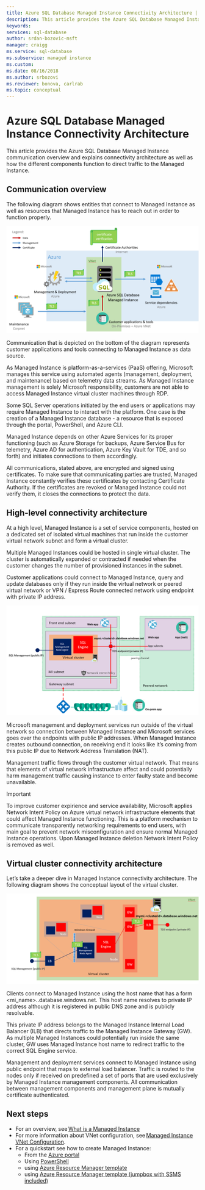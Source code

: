 ```yaml
---
title: Azure SQL Database Managed Instance Connectivity Architecture | Microsoft Docs
description: This article provides the Azure SQL Database Managed Instance communication overview and explains connectivity architecture as well as how the different components function to direct traffic to the Managed Instance.
keywords: 
services: sql-database
author: srdan-bozovic-msft
manager: craigg
ms.service: sql-database
ms.subservice: managed instance
ms.custom: 
ms.date: 08/16/2018
ms.author: srbozovi
ms.reviewer: bonova, carlrab
ms.topic: conceptual
---
```


# Azure SQL Database Managed Instance Connectivity Architecture 

This article provides the Azure SQL Database Managed Instance communication overview and explains connectivity architecture as well as how the different components function to direct traffic to the Managed Instance.  

## Communication overview 

The following diagram shows entities that connect to Managed Instance as well as resources that Managed Instance has to reach out in order to function properly. 

![connectivity architecture entities](./media/managed-instance-connectivity-architecture/connectivityarch001.png)

Communication that is depicted on the bottom of the diagram represents customer applications and tools connecting to Managed Instance as data source.  

As Managed Instance is platform-as-a-services (PaaS) offering, Microsoft manages this service using automated agents (management, deployment, and maintenance) based on telemetry data streams. As Managed Instance management is solely Microsoft responsibility, customers are not able to access Managed Instance virtual cluster machines through RDP. 

Some SQL Server operations initiated by the end users or applications may require Managed Instance to interact with the platform. One case is the creation of a Managed Instance database - a resource that is exposed through the portal, PowerShell, and Azure CLI. 

Managed Instance depends on other Azure Services for its proper functioning (such as Azure Storage for backups, Azure Service Bus for telemetry, Azure AD for authentication, Azure Key Vault for TDE, and so forth) and initiates connections to them accordingly. 

All communications, stated above, are encrypted and signed using certificates. To make sure that communicating parties are trusted, Managed Instance constantly verifies these certificates by contacting Certificate Authority. If the certificates are revoked or Managed Instance could not verify them, it closes the connections to protect the data. 

## High-level connectivity architecture 

At a high level, Managed Instance is a set of service components, hosted on a dedicated set of isolated virtual machines that run inside the customer virtual network subnet and form a virtual cluster. 

Multiple Managed Instances could be hosted in single virtual cluster. The cluster is automatically expanded or contracted if needed when the customer changes the number of provisioned instances in the subnet. 

Customer applications could connect to Managed Instance, query and update databases only if they run inside the virtual network or peered virtual network or VPN / Express Route connected network using endpoint with private IP address.  

![connectivity architecture diagram](./media/managed-instance-connectivity-architecture/connectivityarch002.png)

Microsoft management and deployment services run outside of the virtual network so connection between Managed Instance and Microsoft services goes over the endpoints with public IP addresses. When Managed Instance creates outbound connection, on receiving end it looks like it’s coming from this public IP due to Network Address Translation (NAT). 

Management traffic flows through the customer virtual network. That means that elements of virtual network infrastructure affect and could potentially harm management traffic causing instance to enter faulty state and become unavailable. 

> [!IMPORTANT]
> To improve customer expirience and service availability, Microsoft applies Network Intent Policy on Azure virtual network infrastructure elements that could affect Managed Instance functioning. This is a platform mechanism to communicate transparently networking requirements to end users, with main goal to prevent network misconfiguration and ensure normal Managed Instance operations. Upon Managed Instance deletion Network Intent Policy is removed as well. 

## Virtual cluster connectivity architecture 

Let’s take a deeper dive in Managed Instance connectivity architecture. The following diagram shows the conceptual layout of the virtual cluster. 

![connectivity architecture diagram virtual cluster](./media/managed-instance-connectivity-architecture/connectivityarch003.png)

Clients connect to Managed Instance using the host name that has a form <mi_name>.<clusterid>.database.windows.net. This host name resolves to private IP address although it is registered in public DNS zone and is publicly resolvable. 

This private IP address belongs to the Managed Instance Internal Load Balancer (ILB) that directs traffic to the Managed Instance Gateway (GW). As multiple Managed Instances could potentially run inside the same cluster, GW uses Managed Instance host name to redirect traffic to the correct SQL Engine service. 

Management and deployment services connect to Managed Instance using public endpoint that maps to external load balancer. Traffic is routed to the nodes only if received on predefined a set of ports that are used exclusively by Managed Instance management components. All communication between management components and management plane is mutually certificate authenticated. 

## Next steps 

- For an overview, see [What is a Managed Instance](sql-database-managed-instance.md) 
- For more information about VNet configuration, see [Managed Instance VNet Configuration](sql-database-managed-instance-vnet-configuration.md). 
- For a quickstart see how to create Managed Instance: 
  - From the [Azure portal](sql-database-managed-instance-get-started.md) 
  - Using [PowerShell](https://blogs.msdn.microsoft.com/sqlserverstorageengine/2018/06/27/quick-start-script-create-azure-sql-managed-instance-using-powershell/) 
  - using [Azure Resource Manager template](https://azure.microsoft.com/resources/templates/101-sqlmi-new-vnet/) 
  - using [Azure Resource Manager template (jumpbox with SSMS included)](https://portal.azure.com/) 

